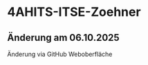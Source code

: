 # 4AHITS-ITSE-Zoehner

## Änderung am 06.10.2025




















Änderung via GitHub Weboberfläche
